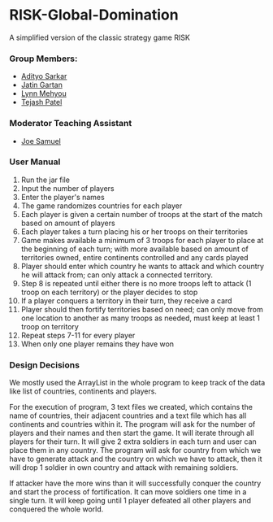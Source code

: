 # RISK-Global-Domination
 A simplified version of the classic strategy game RISK
 
 ### Group Members:
 * [Adityo Sarkar](https://github.com/theadityo)
 * [Jatin Gartan](https://github.com/JatinGartan)
 * [Lynn Mehyou](https://github.com/lynnmehyou)
 * [Tejash Patel](https://github.com/tejash3402)

### Moderator Teaching Assistant
* [Joe Samuel](https://github.com/joefsamuel)

### User Manual
1) Run the jar file
2) Input the number of players 
3) Enter the player's names
4) The game randomizes countries for each player
5) Each player is given a certain number of troops at the start of the match based on amount of players
6) Each player takes a turn placing his or her troops on their territories
7) Game makes available a minimum of 3 troops for each player to place at the beginning of each turn; with more available based on amount of territories owned, entire continents controlled and any cards played 
8) Player should enter which country he wants to attack and which country he will attack from; can only attack a connected territory.
9) Step 8 is repeated until either there is no more troops left to attack (1 troop on each territory) or the player decides to stop
10) If a player conquers a territory in their turn, they receive a card
11) Player should then fortify territories based on need; can only move from one location to another as many troops as needed, must keep at least 1 troop on territory
12) Repeat steps 7-11 for every player
13) When only one player remains they have won

### Design Decisions
We mostly used the ArrayList in the whole program to keep track of the data like list of countries, continents and players. 

For the execution of program, 3 text files we created, which contains the name of countries, their adjacent countries and a 
text file which has all continents and countries within it. The program will ask for the 
number of players and their names and then start the game. It will iterate through all 
players for their turn. It will give 2 extra soldiers in each turn and user can place 
them in any country. The program will ask for country from which we have to generate 
attack and the country on which we have to attack, then it will drop 1 soldier in own 
country and attack with remaining soldiers. 

If attacker have the more wins than it will successfully conquer the country and 
start the process of fortification. It can move soldiers one time in a single turn. 
It will keep going until 1 player defeated all other players and conquered the 
whole world.